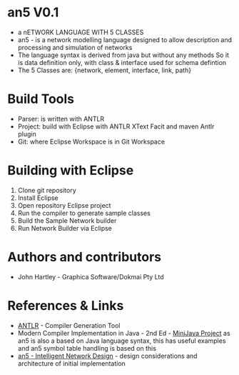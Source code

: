 # an5 V0.1

- a nETWORK LANGUAGE WITH 5 CLASSES
- an5 - is a network modelling language designed to allow description and
processing and simulation of networks
- The language syntax is derived from java but without any methods
So it is data definition only, with class & interface used for schema defintion
- The 5 Classes are: {network, element, interface, link, path}

# Build Tools

- Parser: is written with ANTLR
- Project:  build with Eclipse with ANTLR XText Facit and maven Antlr plugin
- Git: where Eclipse Workspace is in Git Workspace

# Building with Eclipse

1. Clone git repository
2. Install Eclipse
3. Open repository Eclipse project
4. Run the compiler to generate sample classes
5. Build the Sample Network builder
6. Run Network Builder via Eclipse

# Authors and contributors

- John Hartley - Graphica Software/Dokmai Pty Ltd

# References & Links

- [ANTLR](http://www.antlr.org) - Compiler Generation Tool
- Modern Compiler Implementation in Java - 2nd Ed - [MiniJava Project](https://www.cambridge.org/resources/052182060X/) as an5 is also a based on Java language syntax, this has useful examples and an5 symbol table handling is based on this
- [an5 - Intelligent Network Design](https://just.graphica.com.au/intelligent-network-design/) - design considerations and architecture of initial implementation  



